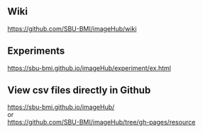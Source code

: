 ## Wiki
https://github.com/SBU-BMI/imageHub/wiki

## Experiments
https://sbu-bmi.github.io/imageHub/experiment/ex.html

## View csv files directly in Github
https://sbu-bmi.github.io/imageHub/<br>
or<br>
https://github.com/SBU-BMI/imageHub/tree/gh-pages/resource
